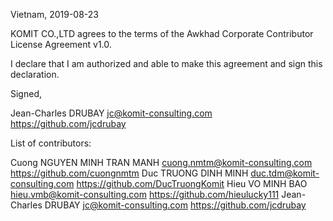 Vietnam, 2019-08-23

KOMIT CO.,LTD agrees to the terms of the Awkhad Corporate Contributor License
Agreement v1.0.

I declare that I am authorized and able to make this agreement and sign this
declaration.

Signed,

Jean-Charles DRUBAY jc@komit-consulting.com https://github.com/jcdrubay

List of contributors:

Cuong NGUYEN MINH TRAN MANH cuong.nmtm@komit-consulting.com https://github.com/cuongnmtm
Duc TRUONG DINH MINH duc.tdm@komit-consulting.com https://github.com/DucTruongKomit
Hieu VO MINH BAO hieu.vmb@komit-consulting.com https://github.com/hieulucky111
Jean-Charles DRUBAY jc@komit-consulting.com https://github.com/jcdrubay
